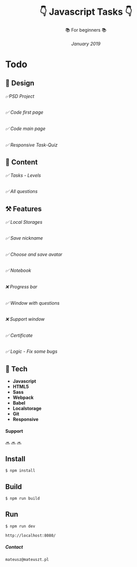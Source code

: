 <h1 align="center">👇 Javascript Tasks 👇</h1>
<p align="center">📚 For beginners 📚</p>
<h6 align="center"> January 2019 </h6>

# **Todo**

## 🌃 **Design**

###### ✅PSD Project  
###### ✅ Code first page  
###### ✅ Code main page  
###### ✅ Responsive Task-Quiz  
   
## 🌆 **Content**

###### ✅ Tasks - Levels  
###### ✅ All questions
  
## ⚒ **Features**
###### ✅ Local Storages  
###### ✅ Save nickname  
###### ✅ Choose and save avatar  
###### ✅ Notebook  
###### ❌ Progress bar  
###### ✅ Window with questions  
###### ❌  Support window  
###### ✅ Certificate  
###### ✅ Logic - Fix some bugs



## 💾 **Tech**
* **Javascript**
* **HTML5**
* **Sass**
* **Webpack**
* **Babel**
* **Localstorage**
* **Git** 
* **Responsive**

#### **Support**
🔜 🔜 🔜



## **Install**
```sh
$ npm install
```
## **Build**
```sh
$ npm run build 
```
## **Run**
```sh
$ npm run dev
```

```sh
http://localhost:8080/
```
  
  
##### Contact
```
mateusz@mateuszt.pl
```

